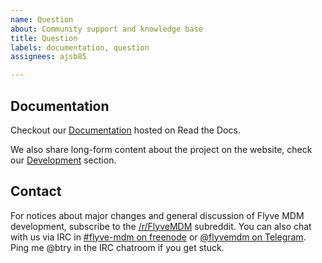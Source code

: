```yaml
---
name: Question
about: Community support and knowledge base
title: Question
labels: documentation, question
assignees: ajsb85

---
```


## Documentation

Checkout our [Documentation](http://flyvemdm-doc.readthedocs.io/en/latest/) hosted on Read the Docs.

We also share long-form content about the project on the website, check our [Development](http://flyve.org/glpi-plugin/) section.

## Contact

For notices about major changes and general discussion of Flyve MDM development, subscribe to the [/r/FlyveMDM](http://www.reddit.com/r/FlyveMDM) subreddit.
You can also chat with us via IRC in [#flyve-mdm on freenode](http://webchat.freenode.net/?channels=flyve-mdm) or [@flyvemdm on Telegram](https://t.me/flyvemdm).
Ping me @btry in the IRC chatroom if you get stuck.
